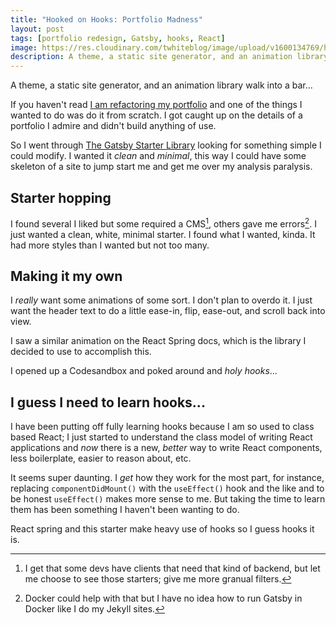 ```yaml
---
title: "Hooked on Hooks: Portfolio Madness"
layout: post
tags: [portfolio redesign, Gatsby, hooks, React]
image: https://res.cloudinary.com/twhiteblog/image/upload/v1600134769/hooks.jpg
description: A theme, a static site generator, and an animation library walk into a bar...
---
```

A theme, a static site generator, and an animation library walk into a bar...

If you haven't read [I am refactoring my portfolio](/2020/07/08/portfolio-redesign-part-1-ideas/) and one of the things I wanted to do was do it from scratch. I got caught up on the details of a portfolio I admire and didn't build anything of use.

So I went through [The Gatsby Starter Library](https://www.gatsbyjs.com/starters/?c=Portfolio) looking for something simple I could modify. I wanted it *clean* and *minimal*, this way I could have some skeleton of a site to jump start me and get me over my analysis paralysis.

## Starter hopping

I found several I liked but some required a CMS[^1], others gave me errors[^2]. I just wanted a clean, white, minimal starter. I found what I wanted, kinda. It had more styles than I wanted but not too many.

## Making it my own

I *really* want some animations of some sort. I don't plan to overdo it. I just want the header text to do a little ease-in, flip, ease-out, and scroll back into view. 

I saw a similar animation on the React Spring docs, which is the library I decided to use to accomplish this. 

I opened up a Codesandbox and poked around and *holy hooks*...

## I guess I need to learn hooks...

I have been putting off fully learning hooks because I am so used to class based React; I just started to understand the class model of writing React applications and *now* there is a new, *better* way to write React components, less boilerplate, easier to reason about, etc.

It seems super daunting. I *get* how they work for the most part, for instance, replacing `componentDidMount()` with the `useEffect()` hook and the like and to be honest `useEffect()` makes more sense to me. But taking the time to learn them has been something I haven't been wanting to do.

React spring and this starter make heavy use of hooks so I guess hooks it is.





[^1]: I get that some devs have clients that need that kind of backend, but let me choose to see those starters; give me more granual filters.
[^2]: Docker could help with that but I have no idea how to run Gatsby in Docker like I do my Jekyll sites.